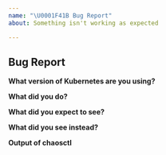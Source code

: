 ```yaml
---
name: "\U0001F41B Bug Report"
about: Something isn't working as expected

---
```


## Bug Report

**What version of Kubernetes are you using?**
<!-- You can run `kubectl version` -->

**What did you do?**
<!-- If possible, provide a recipe for reproducing the error. How you installed chaos-mesh. -->

**What did you expect to see?**

**What did you see instead?**

**Output of chaosctl**
<!-- If it is related to networkchaos, stresschaos or iochaos, chaosctl would help maintainers better find the bug. -->
<!-- See pkg/chaosctl/README.md for detail -->
